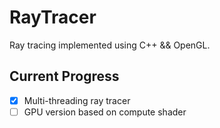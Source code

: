 # RayTracer

Ray tracing implemented using C++ && OpenGL.

## Current Progress

- [x] Multi-threading ray tracer
- [ ] GPU version based on compute shader